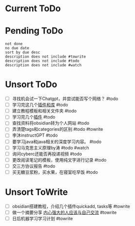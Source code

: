 
# Current ToDo


# Pending ToDo
```tasks
not done
no due date
sort by due desc
description does not include #towrite 
description does not include #todo 
description does not include #watch 
```
# Unsort ToDo
- [ ] 寻找机会试一下Chatgpt，并尝试能否写个网络？ #todo
- [ ] 学习完这几个[插件和库](https://www.bilibili.com/video/BV18Y4y1H7Gu/?vd_source=64171f856db920efec690ac6c00f5cee) #todo
- [ ] 建立教程模板和相关文件夹 #todo
- [ ] 学习完几个[插件](https://www.bilibili.com/video/BV18Y4y1H7Gu/?vd_source=64171f856db920efec690ac6c00f5cee) #todo
- [ ] 查找资料将obsidian转为个人网站 #todo
- [ ] 弄清楚tags和categories的区别 #todo #towrite
- [ ] 李沐instructGPT #todo
- [ ] 要学习java和java相关的深度学习内容。 #todo 
- [ ] 学习马克思主义原理by涛 #todo #watch 
- [ ] 询问cyberc还能否再投递视频 #todo
- [ ] 更改阅读笔记的模板，使用纯文字进行记录 #todo
- [ ] 交三方协议报告 #todo
- [ ] 买无糖豆浆粉，买水果，在寝室吃早饭 #todo
# Unsort ToWrite
- [ ] obsidian搭建教程，介绍几个插件quickadd, tasks等 #towrite 
- [ ] 做一个摘要分享 [内心强大的人应该与自己交流](https://www.zhihu.com/question/520495704/answer/2457153119) #towrite
- [ ] 日后机器学习学习计划 #towrite